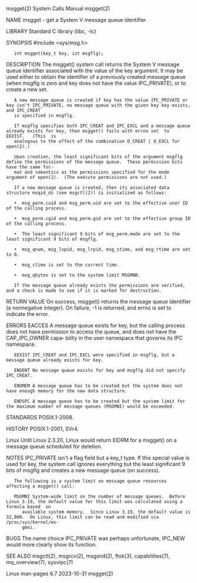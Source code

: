msgget(2)							      System Calls Manual							     msgget(2)

NAME
       msgget - get a System V message queue identifier

LIBRARY
       Standard C library (libc, -lc)

SYNOPSIS
       #include <sys/msg.h>

       int msgget(key_t key, int msgflg);

DESCRIPTION
       The  msgget() system call returns the System V message queue identifier associated with the value of the key argument.  It may be used either to obtain
       the identifier of a previously created message queue (when msgflg is zero and key does not have the value IPC_PRIVATE), or to create a new set.

       A new message queue is created if key has the value IPC_PRIVATE or key isn't IPC_PRIVATE, no message queue with the given key key exists, and IPC_CREAT
       is specified in msgflg.

       If msgflg specifies both IPC_CREAT and IPC_EXCL and a message queue already exists for key, then msgget() fails with errno set  to  EEXIST.   (This  is
       analogous to the effect of the combination O_CREAT | O_EXCL for open(2).)

       Upon creation, the least significant bits of the argument msgflg define the permissions of the message queue.  These permission bits have the same for‐
       mat and semantics as the permissions specified for the mode argument of open(2).	 (The execute permissions are not used.)

       If a new message queue is created, then its associated data structure msqid_ds (see msgctl(2)) is initialized as follows:

       •  msg_perm.cuid and msg_perm.uid are set to the effective user ID of the calling process.

       •  msg_perm.cgid and msg_perm.gid are set to the effective group ID of the calling process.

       •  The least significant 9 bits of msg_perm.mode are set to the least significant 9 bits of msgflg.

       •  msg_qnum, msg_lspid, msg_lrpid, msg_stime, and msg_rtime are set to 0.

       •  msg_ctime is set to the current time.

       •  msg_qbytes is set to the system limit MSGMNB.

       If the message queue already exists the permissions are verified, and a check is made to see if it is marked for destruction.

RETURN VALUE
       On success, msgget() returns the message queue identifier (a nonnegative integer).  On failure, -1 is returned, and errno is set to indicate the error.

ERRORS
       EACCES A	 message queue exists for key, but the calling process does not have permission to access the queue, and does not have the CAP_IPC_OWNER capa‐
	      bility in the user namespace that governs its IPC namespace.

       EEXIST IPC_CREAT and IPC_EXCL were specified in msgflg, but a message queue already exists for key.

       ENOENT No message queue exists for key and msgflg did not specify IPC_CREAT.

       ENOMEM A message queue has to be created but the system does not have enough memory for the new data structure.

       ENOSPC A message queue has to be created but the system limit for the maximum number of message queues (MSGMNI) would be exceeded.

STANDARDS
       POSIX.1-2008.

HISTORY
       POSIX.1-2001, SVr4.

   Linux
       Until Linux 2.3.20, Linux would return EIDRM for a msgget() on a message queue scheduled for deletion.

NOTES
       IPC_PRIVATE isn't a flag field but a key_t type.	 If this special value is used for key, the system call ignores everything but the least significant 9
       bits of msgflg and creates a new message queue (on success).

       The following is a system limit on message queue resources affecting a msgget() call:

       MSGMNI System-wide limit on the number of message queues.  Before Linux 3.19, the default value for this limit was calculated using a formula based  on
	      available system memory.	Since Linux 3.19, the default value is 32,000.	On Linux, this limit can be read and modified via /proc/sys/kernel/ms‐
	      gmni.

BUGS
       The name choice IPC_PRIVATE was perhaps unfortunate, IPC_NEW would more clearly show its function.

SEE ALSO
       msgctl(2), msgrcv(2), msgsnd(2), ftok(3), capabilities(7), mq_overview(7), sysvipc(7)

Linux man-pages 6.7							  2023-10-31								     msgget(2)
